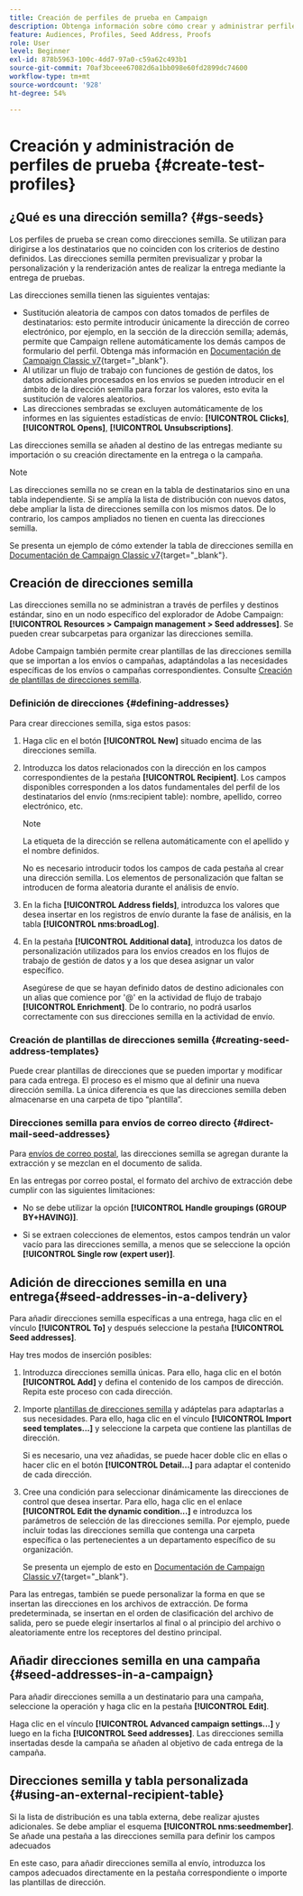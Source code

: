 ```yaml
---
title: Creación de perfiles de prueba en Campaign
description: Obtenga información sobre cómo crear y administrar perfiles de prueba en Adobe Campaign
feature: Audiences, Profiles, Seed Address, Proofs
role: User
level: Beginner
exl-id: 878b5963-100c-4dd7-97a0-c59a62c493b1
source-git-commit: 70af3bceee67082d6a1bb098e60fd2899dc74600
workflow-type: tm+mt
source-wordcount: '928'
ht-degree: 54%

---
```


# Creación y administración de perfiles de prueba {#create-test-profiles}

## ¿Qué es una dirección semilla? {#gs-seeds}

Los perfiles de prueba se crean como direcciones semilla. Se utilizan para dirigirse a los destinatarios que no coinciden con los criterios de destino definidos. Las direcciones semilla permiten previsualizar y probar la personalización y la renderización antes de realizar la entrega mediante la entrega de pruebas.

Las direcciones semilla tienen las siguientes ventajas:

* Sustitución aleatoria de campos con datos tomados de perfiles de destinatarios: esto permite introducir únicamente la dirección de correo electrónico, por ejemplo, en la sección de la dirección semilla; además, permite que Campaign rellene automáticamente los demás campos de formulario del perfil. Obtenga más información en [Documentación de Campaign Classic v7](https://experienceleague.adobe.com/docs/campaign-classic/using/sending-messages/using-seed-addresses/use-case--selecting-seed-addresses-on-criteria.html){target="_blank"}.
* Al utilizar un flujo de trabajo con funciones de gestión de datos, los datos adicionales procesados en los envíos se pueden introducir en el ámbito de la dirección semilla para forzar los valores, esto evita la sustitución de valores aleatorios.
* Las direcciones sembradas se excluyen automáticamente de los informes en las siguientes estadísticas de envío: **[!UICONTROL Clicks]**, **[!UICONTROL Opens]**, **[!UICONTROL Unsubscriptions]**.

Las direcciones semilla se añaden al destino de las entregas mediante su importación o su creación directamente en la entrega o la campaña.

>[!NOTE]
>
>Las direcciones semilla no se crean en la tabla de destinatarios sino en una tabla independiente. Si se amplía la lista de distribución con nuevos datos, debe ampliar la lista de direcciones semilla con los mismos datos. De lo contrario, los campos ampliados no tienen en cuenta las direcciones semilla.
>
>Se presenta un ejemplo de cómo extender la tabla de direcciones semilla en [Documentación de Campaign Classic v7](https://experienceleague.adobe.com/docs/campaign-classic/using/sending-messages/using-seed-addresses/use-case--selecting-seed-addresses-on-criteria.html){target="_blank"}.

## Creación de direcciones semilla

Las direcciones semilla no se administran a través de perfiles y destinos estándar, sino en un nodo específico del explorador de Adobe Campaign: **[!UICONTROL Resources > Campaign management > Seed addresses]**. Se pueden crear subcarpetas para organizar las direcciones semilla.

Adobe Campaign también permite crear plantillas de las direcciones semilla que se importan a los envíos o campañas, adaptándolas a las necesidades específicas de los envíos o campañas correspondientes. Consulte [Creación de plantillas de direcciones semilla](#creating-seed-address-templates).

### Definición de direcciones {#defining-addresses}

Para crear direcciones semilla, siga estos pasos:

1. Haga clic en el botón **[!UICONTROL New]** situado encima de las direcciones semilla.
1. Introduzca los datos relacionados con la dirección en los campos correspondientes de la pestaña **[!UICONTROL Recipient]**. Los campos disponibles corresponden a los datos fundamentales del perfil de los destinatarios del envío (nms:recipient table): nombre, apellido, correo electrónico, etc.

   >[!NOTE]
   >
   >La etiqueta de la dirección se rellena automáticamente con el apellido y el nombre definidos.
   >
   >No es necesario introducir todos los campos de cada pestaña al crear una dirección semilla. Los elementos de personalización que faltan se introducen de forma aleatoria durante el análisis de envío.

1. En la ficha **[!UICONTROL Address fields]**, introduzca los valores que desea insertar en los registros de envío durante la fase de análisis, en la tabla **[!UICONTROL nms:broadLog]**.

1. En la pestaña **[!UICONTROL Additional data]**, introduzca los datos de personalización utilizados para los envíos creados en los flujos de trabajo de gestión de datos y a los que desea asignar un valor específico.

   Asegúrese de que se hayan definido datos de destino adicionales con un alias que comience por &#39;@&#39; en la actividad de flujo de trabajo **[!UICONTROL Enrichment]**. De lo contrario, no podrá usarlos correctamente con sus direcciones semilla en la actividad de envío.

### Creación de plantillas de direcciones semilla {#creating-seed-address-templates}

Puede crear plantillas de direcciones que se pueden importar y modificar para cada entrega. El proceso es el mismo que al definir una nueva dirección semilla. La única diferencia es que las direcciones semilla deben almacenarse en una carpeta de tipo “plantilla”.

### Direcciones semilla para envíos de correo directo {#direct-mail-seed-addresses}

Para [envíos de correo postal](../send/direct-mail.md), las direcciones semilla se agregan durante la extracción y se mezclan en el documento de salida.

En las entregas por correo postal, el formato del archivo de extracción debe cumplir con las siguientes limitaciones:

* No se debe utilizar la opción **[!UICONTROL Handle groupings (GROUP BY+HAVING)]**.

* Si se extraen colecciones de elementos, estos campos tendrán un valor vacío para las direcciones semilla, a menos que se seleccione la opción **[!UICONTROL Single row (expert user)]**.

## Adición de direcciones semilla en una entrega{#seed-addresses-in-a-delivery}

Para añadir direcciones semilla específicas a una entrega, haga clic en el vínculo **[!UICONTROL To]** y después seleccione la pestaña **[!UICONTROL Seed addresses]**.

Hay tres modos de inserción posibles:

1. Introduzca direcciones semilla únicas.  Para ello, haga clic en el botón **[!UICONTROL Add]** y defina el contenido de los campos de dirección. Repita este proceso con cada dirección.

1. Importe [plantillas de direcciones semilla](#creating-seed-address-template) y adáptelas para adaptarlas a sus necesidades. Para ello, haga clic en el vínculo **[!UICONTROL Import seed templates...]** y seleccione la carpeta que contiene las plantillas de dirección.

   Si es necesario, una vez añadidas, se puede hacer doble clic en ellas o hacer clic en el botón **[!UICONTROL Detail...]** para adaptar el contenido de cada dirección.

1. Cree una condición para seleccionar dinámicamente las direcciones de control que desea insertar. Para ello, haga clic en el enlace **[!UICONTROL Edit the dynamic condition...]** e introduzca los parámetros de selección de las direcciones semilla. Por ejemplo, puede incluir todas las direcciones semilla que contenga una carpeta específica o las pertenecientes a un departamento específico de su organización.

   Se presenta un ejemplo de esto en [Documentación de Campaign Classic v7](https://experienceleague.adobe.com/docs/campaign-classic/using/sending-messages/using-seed-addresses/use-case--selecting-seed-addresses-on-criteria.html){target="_blank"}.

Para las entregas, también se puede personalizar la forma en que se insertan las direcciones en los archivos de extracción. De forma predeterminada, se insertan en el orden de clasificación del archivo de salida, pero se puede elegir insertarlos al final o al principio del archivo o aleatoriamente entre los receptores del destino principal.

## Añadir direcciones semilla en una campaña {#seed-addresses-in-a-campaign}

Para añadir direcciones semilla a un destinatario para una campaña, seleccione la operación y haga clic en la pestaña **[!UICONTROL Edit]**.

Haga clic en el vínculo **[!UICONTROL Advanced campaign settings...]** y luego en la ficha **[!UICONTROL Seed addresses]**. Las direcciones semilla insertadas desde la campaña se añaden al objetivo de cada entrega de la campaña.

## Direcciones semilla y tabla personalizada {#using-an-external-recipient-table}

Si la lista de distribución es una tabla externa, debe realizar ajustes adicionales. Se debe ampliar el esquema **[!UICONTROL nms:seedmember]**. Se añade una pestaña a las direcciones semilla para definir los campos adecuados

En este caso, para añadir direcciones semilla al envío, introduzca los campos adecuados directamente en la pestaña correspondiente o importe las plantillas de dirección.

<!--The **nms:seedMember** schema extension is [this section](../../configuration/using/seed-addresses.md).-->
